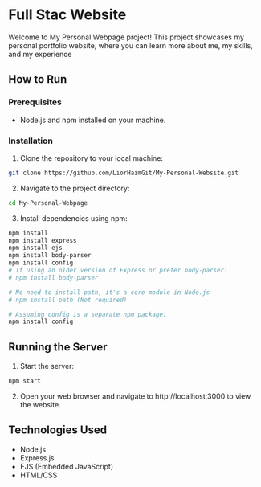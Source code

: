 # Full Stac Website
Welcome to My Personal Webpage project! This project showcases my personal portfolio website, where you can learn more about me, my skills, and my experience


## How to Run

### Prerequisites
- Node.js and npm installed on your machine.

### Installation
1. Clone the repository to your local machine:
```bash
git clone https://github.com/LiorHaimGit/My-Personal-Website.git
```

2. Navigate to the project directory:
```bash
cd My-Personal-Webpage
```

3. Install dependencies using npm:
```bash
npm install
npm install express
npm install ejs
npm install body-parser
npm install config
# If using an older version of Express or prefer body-parser:
# npm install body-parser

# No need to install path, it's a core module in Node.js
# npm install path (Not required)

# Assuming config is a separate npm package:
npm install config
```

## Running the Server
1. Start the server:
```bash
npm start
```

2. Open your web browser and navigate to http://localhost:3000 to view the website.

## Technologies Used
- Node.js
- Express.js
- EJS (Embedded JavaScript)
- HTML/CSS
